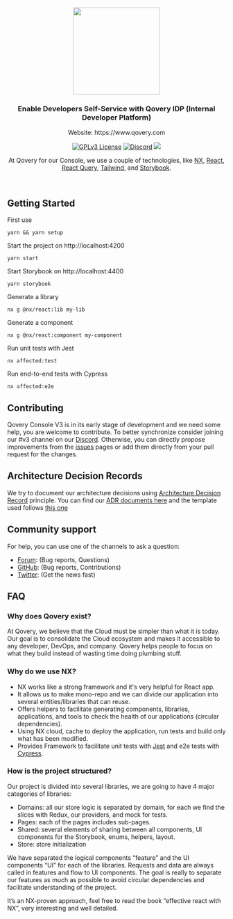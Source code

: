<br  />

<p  align="center">

<a  href="https://qovery.com"  target="_blank">

<img  style="display: block; margin: auto; width: 200px;"  src="https://user-images.githubusercontent.com/533928/152318674-3d036713-8f05-4972-b6e1-1c84e27ea794.svg">
</a>
</p>

<h3 align="center">Enable Developers Self-Service with Qovery IDP (Internal Developer Platform)</h3>
        <p align="center">Website: https://www.qovery.com</p>

<p align="center">
<a href="https://opensource.org/licenses"><img alt="GPLv3 License" src="https://img.shields.io/badge/License-GPL%20v3-yellow.svg"></a>
<a href="https://discord.qovery.com"><img alt="Discord" src="https://img.shields.io/discord/688766934917185556?label=discord&style=flat-circle"></a>
<a href="https://codecov.io/github/Qovery/console" >
<img src="https://codecov.io/github/Qovery/console/branch/feat/ci-codecov/graph/badge.svg?token=O8SMO6PEQV"/>
</a>
</p>

<p align="center">
    At Qovery for our Console, we use a couple of technologies, like <a href="https://nx.dev" target="_blank">NX</a>, <a href="https://reactjs.org" target="_blank">React</a>, <a href="https://tanstack.com/query/v3/" target="_blank">React Query</a>, <a href="https://tailwindcss.com" target="_blank">Tailwind</a>, and <a href="https://storybook.js.org" target="_blank">Storybook</a>.
</p>
<br />

## Getting Started

First use

    yarn && yarn setup

Start the project on http://localhost:4200

    yarn start

Start Storybook on http://localhost:4400

    yarn storybook

Generate a library

    nx g @nx/react:lib my-lib

Generate a component

    nx g @nx/react:component my-component

Run unit tests with Jest

    nx affected:test

Run end-to-end tests with Cypress

    nx affected:e2e

## Contributing

Qovery Console V3 is in its early stage of development and we need some help, you are welcome to contribute. To better synchronize consider joining our #v3 channel on our [Discord](https://discord.qovery.com).
Otherwise, you can directly propose improvements from the [issues](https://github.com/Qovery/console/issues) pages or add them directly from your pull request for the changes.

## Architecture Decision Records

We try to document our architecture decisions using [Architecture Decision Record](https://github.com/joelparkerhenderson/architecture-decision-record) principle.
You can find our [ADR documents here](https://github.com/Qovery/console/tree/staging/adr) and the template used follows [this one](https://github.com/joelparkerhenderson/architecture-decision-record/tree/ab49e5ecad09b0e80c6ebeaf4f41c7958a2ad291/locales/en/templates/decision-record-template-by-michael-nygard)

## Community support

For help, you can use one of the channels to ask a question:

- [Forum](https://discuss.qovery.com/): (Bug reports, Questions)
- [GitHub](https://github.com/Qovery/console): (Bug reports, Contributions)
- [Twitter](https://twitter.com/qovery_): (Get the news fast)

## FAQ

### Why does Qovery exist?

At Qovery, we believe that the Cloud must be simpler than what it is today. Our goal is to consolidate the Cloud ecosystem and makes it accessible to any developer, DevOps, and company. Qovery helps people to focus on what they build instead of wasting time doing plumbing stuff.

### Why do we use NX?

- NX works like a strong framework and it's very helpful for React app.
- It allows us to make mono-repo and we can divide our application into several entities/libraries that can reuse.
- Offers helpers to facilitate generating components, libraries, applications, and tools to check the health of our applications (circular dependencies).
- Using NX cloud, cache to deploy the application, run tests and build only what has been modified.
- Provides Framework to facilitate unit tests with [Jest](https://jestjs.io/) and e2e tests with [Cypress](https://www.cypress.io/).

### How is the project structured?

Our project is divided into several libraries, we are going to have 4 major categories of libraries:

- Domains: all our store logic is separated by domain, for each we find the slices with Redux, our providers, and mock for tests.
- Pages: each of the pages includes sub-pages.
- Shared: several elements of sharing between all components, UI components for the Storybook, enums, helpers, layout.
- Store: store initialization

We have separated the logical components “feature” and the UI components “UI” for each of the libraries. Requests and data are always called in features and flow to UI components. The goal is really to separate our features as much as possible to avoid circular dependencies and facilitate understanding of the project.

It’s an NX-proven approach, feel free to read the book “effective react with NX”, very interesting and well detailed.
